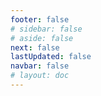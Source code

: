 ```yaml
---
footer: false
# sidebar: false
# aside: false
next: false
lastUpdated: false
navbar: false
# layout: doc
---
```


<script setup>
  const chatPrompts = [
    { id: "49", text: "pages populaires de ce site, tableau", category: "general" },
    { id: "49", text: "ce site, top 10 FAQ", category: "general" },
    { id: "49", text: "liens des sites free zone, tableau", category: "general" },
    { id: "49", text: "tableau des liens vers les sites free zone avec prix", category: "general" },
    
    { id: "1", text: "Enregistrement d'entreprise aux UAE", category: "business" },
    { id: "7", text: "Exigences de licence commerciale aux UAE", category: "business" },
    { id: "7", text: "comparaison des types d'entités aux UAE, tableau & analyses", category: "business" },
    { id: "7", text: "comparaison expert du coût de délocalisation d'une entreprise britannique vers différentes free zones pour une entreprise financière avec deux fondateurs. 8 visas, 3 membres de famille + un chien. Location dans un centre d'affaires. Britannique, non-résident UAE", category: "business" },
    { id: "48", text: "10 Meilleurs Hôpitaux aux UAE, Avantages et Inconvénients", category: "healthcare" },

    { id: "15", text: "Procuration aux UAE", category: "legal" },

    { id: "2", text: "Création d'entreprise Mainland", category: "business" },
    { id: "3", text: "Enregistrement d'entreprise en Free zone", category: "business" },
    { id: "4", text: "Formation d'entreprise Offshore", category: "business" },
    { id: "5", text: "Visa freelance UAE", category: "business" },
    { id: "6", text: "Licence commerciale Dubai", category: "business" },
    { id: "23", text: "Création d'entreprise UAE", category: "business" },
    { id: "24", text: "Free zones Dubai", category: "business" },
    { id: "25", text: "Enregistrement d'entreprise UAE", category: "business" },
    { id: "26", text: "Visa freelance UAE", category: "business" },
    
    { id: "8", text: "Demande de Golden Visa UAE", category: "visa" },
    { id: "9", text: "Visa de travail UAE", category: "visa" },
    { id: "10", text: "Parrainage visa familial aux UAE", category: "visa" },
    { id: "11", text: "Exigences test médical visa", category: "visa" },
    { id: "12", text: "Processus visa de résidence UAE", category: "visa" },
    { id: "27", text: "Conditions visa UAE", category: "visa" },
    
    { id: "13", text: "Demande Emirates ID", category: "legal" },
    { id: "14", text: "Attestation documents UAE", category: "legal" },
    { id: "16", text: "Révision contrat commercial UAE", category: "legal" },
    { id: "40", text: "Renouvellement Emirates ID", category: "legal" },
    
    { id: "17", text: "Compte bancaire entreprise UAE", category: "finance" },
    { id: "18", text: "Enregistrement fiscal UAE (TVA)", category: "finance" },
    { id: "19", text: "Services comptables aux UAE", category: "finance" },
    { id: "20", text: "Réglementations UAE Economic Substance", category: "finance" },
    { id: "41", text: "Services bancaires UAE", category: "finance" },
    
    { id: "21", text: "Investissement immobilier UAE", category: "property" },
    { id: "22", text: "Location bureaux Dubai", category: "property" },

    { id: "47", text: "Assurance santé UAE", category: "healthcare" },
    { id: "49", text: "Bilan médical UAE", category: "healthcare" },
    
    { id: "28", text: "Attractions touristiques Dubai", category: "travel" },
    { id: "29", text: "Expo City Dubai", category: "attractions" },
    { id: "30", text: "Billets Dubai Frame", category: "attractions" },
    { id: "31", text: "Billets Burj Khalifa", category: "attractions" },
    { id: "32", text: "Museum of the Future", category: "attractions" },
    { id: "33", text: "Louvre Abu Dhabi", category: "attractions" },
    { id: "34", text: "Ferrari World Abu Dhabi", category: "attractions" },
    { id: "35", text: "Shopping Dubai Mall", category: "shopping" },
]
</script>

<AIChat :prompts="chatPrompts" />
